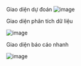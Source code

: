 Giao diện dự đoán
![image](https://github.com/user-attachments/assets/e04c0cad-ab7d-4dbf-9aae-45c7e1462ea3)

Giao diện phân tích dữ liệu

![image](https://github.com/user-attachments/assets/3ddf4462-21d2-44a9-997e-ebc44131be13)

Giao diện báo cáo nhanh

![image](https://github.com/user-attachments/assets/192199fc-3ad5-46fe-bee5-449287c17386)
